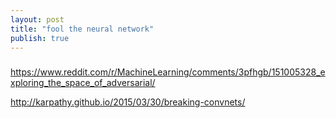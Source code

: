 ```yaml
---
layout: post
title: "fool the neural network"
publish: true
---
```


###
https://www.reddit.com/r/MachineLearning/comments/3pfhgb/151005328_exploring_the_space_of_adversarial/

http://karpathy.github.io/2015/03/30/breaking-convnets/
